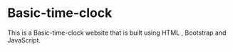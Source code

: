 # Basic-time-clock
This is a Basic-time-clock website that is built using HTML , Bootstrap and JavaScript.
